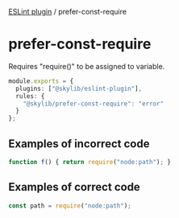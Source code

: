[ESLint plugin](index.md) / prefer-const-require

# prefer-const-require

Requires "require()" to be assigned to variable.

```ts
module.exports = {
  plugins: ["@skylib/eslint-plugin"],
  rules: {
    "@skylib/prefer-const-require": "error"
  }
};
```

## Examples of incorrect code

```ts
function f() { return require("node:path"); }
```

## Examples of correct code

```ts
const path = require("node:path");
```